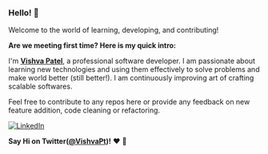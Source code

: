 ### Hello! 👋

Welcome to the world of learning, developing, and contributing!  

**Are we meeting first time? Here is my quick intro:**

I'm **[Vishva Patel](https://www.linkedin.com/in/vishvap/)**, a professional software developer. I am passionate about learning new technologies and using them effectively to solve problems and make world better (still better!). I am continuously improving art of crafting scalable softwares. 

Feel free to contribute to any repos here or provide any feedback on new feature addition, code cleaning or refactoring. 

[![LinkedIn](https://img.shields.io/static/v1.svg?label=LinkedIn&message=@vishvap&logo=linkedin&style=flat&color=blue)](https://www.linkedin.com/in/vishvap/)

 
 **Say Hi on Twitter([@VishvaPt](https://twitter.com/VishvaPt))!** :heart: 💬

<!--
**VishvaP/VishvaP** is a ✨ _special_ ✨ repository because its `README.md` (this file) appears on your GitHub profile.

Here are some ideas to get you started:

- 🔭 I’m currently working on ...
- 🌱 I’m currently learning ...
- 👯 I’m looking to collaborate on ...
- 🤔 I’m looking for help with ...
- 💬 Ask me about ...
- 📫 How to reach me: ...
- 😄 Pronouns: ...
- ⚡ Fun fact: ...
-->
